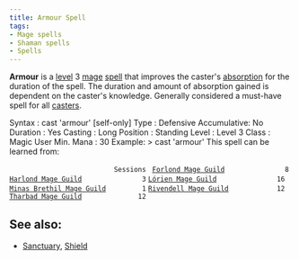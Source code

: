 ```yaml
---
title: Armour Spell
tags:
- Mage spells
- Shaman spells
- Spells
---
```


**Armour** is a [level](level "wikilink") 3 [mage](mage "wikilink")
[spell](spell "wikilink") that improves the caster's
[absorption](absorption "wikilink") for the duration of the spell. The
duration and amount of absorption gained is dependent on the caster's
knowledge. Generally considered a must-have spell for all
[casters](caster "wikilink").

Syntax : cast 'armour' \[self-only\] Type : Defensive Accumulative: No
Duration : Yes Casting : Long Position : Standing Level : Level 3 Class
: Magic User Min. Mana : 30 Example: \> cast 'armour' This spell can be
learned from:

`                          Sessions `
[`Forlond Mage Guild`](Forlond_Mage_Guild "wikilink")`               8`
[`Harlond Mage Guild`](Harlond_Mage_Guild "wikilink")`               3`
[`Lórien Mage Guild`](Lórien_Mage_Guild "wikilink")`               16`
[`Minas Brethil Mage Guild`](Minas_Brethil_Mage_Guild "wikilink")`         1`
[`Rivendell Mage Guild`](Rivendell_Mage_Guild "wikilink")`            12`
[`Tharbad Mage Guild`](Tharbad_Mage_Guild "wikilink")`              12`

## See also:

- [Sanctuary](Sanctuary "wikilink"), [Shield](Shield_Spell "wikilink")
